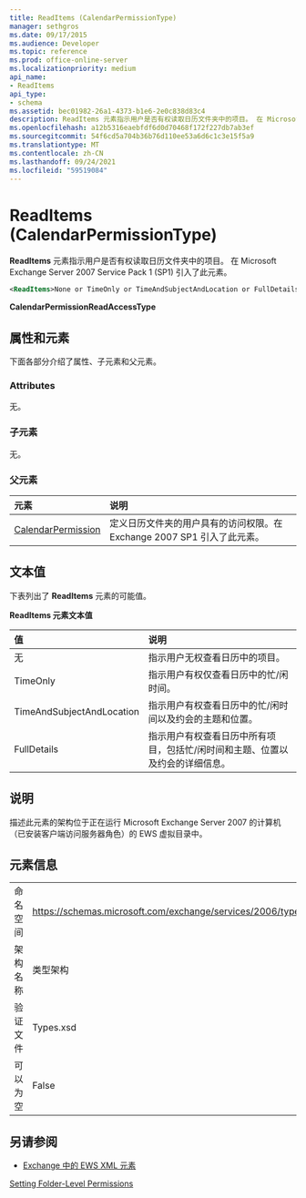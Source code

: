 ```yaml
---
title: ReadItems (CalendarPermissionType)
manager: sethgros
ms.date: 09/17/2015
ms.audience: Developer
ms.topic: reference
ms.prod: office-online-server
ms.localizationpriority: medium
api_name:
- ReadItems
api_type:
- schema
ms.assetid: bec01982-26a1-4373-b1e6-2e0c838d83c4
description: ReadItems 元素指示用户是否有权读取日历文件夹中的项目。 在 Microsoft Exchange Server 2007 Service Pack 1 (SP1) 引入了此元素。
ms.openlocfilehash: a12b5316eaebfdf6d0d70468f172f227db7ab3ef
ms.sourcegitcommit: 54f6cd5a704b36b76d110ee53a6d6c1c3e15f5a9
ms.translationtype: MT
ms.contentlocale: zh-CN
ms.lasthandoff: 09/24/2021
ms.locfileid: "59519084"
---
```

# <a name="readitems-calendarpermissiontype"></a>ReadItems (CalendarPermissionType)

**ReadItems** 元素指示用户是否有权读取日历文件夹中的项目。 在 Microsoft Exchange Server 2007 Service Pack 1 (SP1) 引入了此元素。 
  
```xml
<ReadItems>None or TimeOnly or TimeAndSubjectAndLocation or FullDetails</ReadItems>
```

 **CalendarPermissionReadAccessType**
## <a name="attributes-and-elements"></a>属性和元素

下面各部分介绍了属性、子元素和父元素。
  
### <a name="attributes"></a>Attributes

无。
  
### <a name="child-elements"></a>子元素

无。
  
### <a name="parent-elements"></a>父元素

|**元素**|**说明**|
|:-----|:-----|
|[CalendarPermission](calendarpermission.md) <br/> |定义日历文件夹的用户具有的访问权限。在 Exchange 2007 SP1 引入了此元素。  <br/> |
   
## <a name="text-value"></a>文本值

下表列出了 **ReadItems** 元素的可能值。 
  
**ReadItems 元素文本值**

|**值**|**说明**|
|:-----|:-----|
|无  <br/> |指示用户无权查看日历中的项目。  <br/> |
|TimeOnly  <br/> |指示用户有权仅查看日历中的忙/闲时间。  <br/> |
|TimeAndSubjectAndLocation  <br/> |指示用户有权查看日历中的忙/闲时间以及约会的主题和位置。  <br/> |
|FullDetails  <br/> |指示用户有权查看日历中所有项目，包括忙/闲时间和主题、位置以及约会的详细信息。  <br/> |
   
## <a name="remarks"></a>说明

描述此元素的架构位于正在运行 Microsoft Exchange Server 2007 的计算机（已安装客户端访问服务器角色）的 EWS 虚拟目录中。
  
## <a name="element-information"></a>元素信息

|||
|:-----|:-----|
|命名空间  <br/> |https://schemas.microsoft.com/exchange/services/2006/types  <br/> |
|架构名称  <br/> |类型架构  <br/> |
|验证文件  <br/> |Types.xsd  <br/> |
|可以为空  <br/> |False  <br/> |
   
## <a name="see-also"></a>另请参阅



- [Exchange 中的 EWS XML 元素](ews-xml-elements-in-exchange.md)


[Setting Folder-Level Permissions](https://msdn.microsoft.com/library/c7530e86-5112-401c-b10a-9c054ae59f07%28Office.15%29.aspx)

